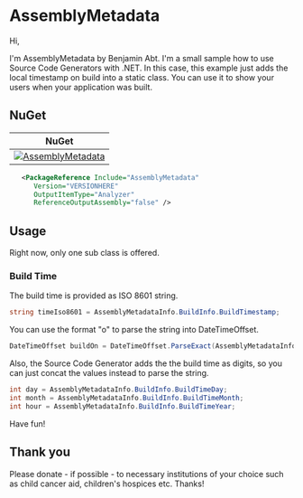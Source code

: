 # AssemblyMetadata

Hi,

I'm AssemblyMetadata by Benjamin Abt. I'm a small sample how to use Source Code Generators with .NET.
In this case, this example just adds the local timestamp on build into a static class. You can use it to show your users when your application was built.

## NuGet

| NuGet |
|-|
| [![AssemblyMetadata](https://img.shields.io/nuget/v/AssemblyMetadata.svg?logo=nuget&label=AssemblyMetadata)](https://www.nuget.org/packages/AssemblyMetadata) |

```xml
   <PackageReference Include="AssemblyMetadata" 
      Version="VERSIONHERE" 
      OutputItemType="Analyzer" 
      ReferenceOutputAssembly="false" />
```

## Usage

Right now, only one sub class is offered.

### Build Time

The build time is provided as ISO 8601 string.

```csharp
string timeIso8601 = AssemblyMetadataInfo.BuildInfo.BuildTimestamp;
```

You can use the format "o" to parse the string into DateTimeOffset.

```csharp
DateTimeOffset buildOn = DateTimeOffset.ParseExact(AssemblyMetadataInfo.BuildInfo.BuildTimestamp, "o", null);
```

Also, the Source Code Generator adds the the build time as digits, so you can just concat the values instead to parse the string.

```csharp
int day = AssemblyMetadataInfo.BuildInfo.BuildTimeDay;
int month = AssemblyMetadataInfo.BuildInfo.BuildTimeMonth;
int hour = AssemblyMetadataInfo.BuildInfo.BuildTimeYear;
```

Have fun!

## Thank you

Please donate - if possible - to necessary institutions of your choice such as child cancer aid, children's hospices etc. Thanks!

